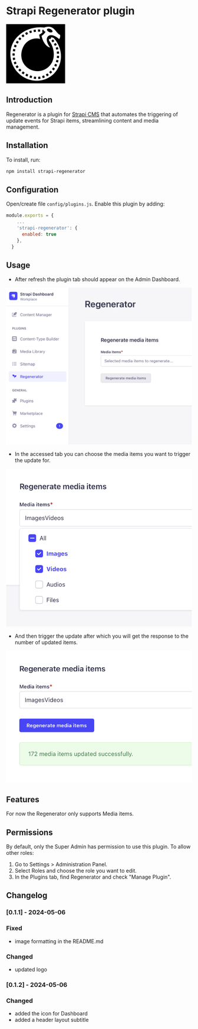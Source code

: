 # Strapi Regenerator plugin

![Regenerator Icon](/docs/Regenerator_Strapi_Icon_Emil_Petras.png)

## Introduction
Regenerator is a plugin for <a href="https://github.com/strapi/strapi">Strapi CMS</a> that automates the triggering of update events for Strapi items, streamlining content and media management.

## Installation
To install, run:

```bash
npm install strapi-regenerator
```

## Configuration
Open/create file `config/plugins.js`. Enable this plugin by adding:

```js
module.exports = {
    ...
    'strapi-regenerator': {
      enabled: true
    },
  }
```

## Usage
- After refresh the plugin tab should appear on the Admin Dashboard.

![Dashboard Menu Plugins](/docs/strapi-menu.png)

- In the accessed tab you can choose the media items you want to trigger the update for.

![Select the items for regeneration](/docs/selection.png)

- And then trigger the update after which you will get the response to the number of updated items.

![Response](/docs/response.png)

## Features
For now the Regenerator only supports Media items.

## Permissions
By default, only the Super Admin has permission to use this plugin. To allow other roles:

<ol>
    <li>Go to Settings > Administration Panel.</li>
    <li>Select Roles and choose the role you want to edit.</li>
    <li>In the Plugins tab, find Regenerator and check "Manage Plugin".</li>
</ol>

## Changelog

### [0.1.1] - 2024-05-06

### Fixed
- image formatting in the README.md

### Changed
- updated logo

### [0.1.2] - 2024-05-06

### Changed
- added the icon for Dashboard
- added a header layout subtitle
